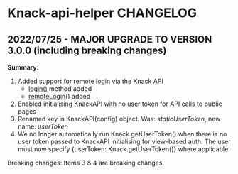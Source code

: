 # Knack-api-helper CHANGELOG

## 2022/07/25 - MAJOR UPGRADE TO VERSION 3.0.0 (including breaking changes)

**Summary:**
1. Added support for remote login via the Knack API
    * [login()](https://github.com/CallumBoase/knack-api-helper/#login) method added
    * [remoteLogin()](https://github.com/CallumBoase/knack-api-helper/#remoteLogin) added
2. Enabled initialising KnackAPI with no user token for API calls to public pages
3. Renamed key in KnackAPI(config) object. Was: *staticUserToken*, new name: *userToken*
4. We no longer automatically run Knack.getUserToken() when there is no user token passed to KnackAPI initialising for view-based auth. The user must now specify {userToken: Knack.getUserToken()} where applicable.

Breaking changes: 
Items 3 & 4 are breaking changes.
